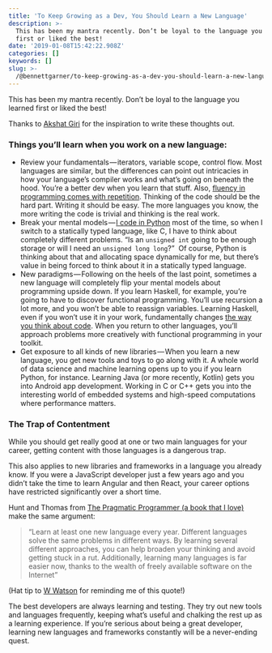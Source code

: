 ```yaml
---
title: 'To Keep Growing as a Dev, You Should Learn a New Language'
description: >-
  This has been my mantra recently. Don’t be loyal to the language you learned
  first or liked the best!
date: '2019-01-08T15:42:22.908Z'
categories: []
keywords: []
slug: >-
  /@bennettgarner/to-keep-growing-as-a-dev-you-should-learn-a-new-language-4ce7fb60c6f
---
```


This has been my mantra recently. Don’t be loyal to the language you learned first or liked the best!

Thanks to [Akshat Giri](https://medium.com/u/7715343b6bc) for the inspiration to write these thoughts out.

### Things you’ll learn when you work on a new language:

*   Review your fundamentals — iterators, variable scope, control flow. Most languages are similar, but the differences can point out intricacies in how your language’s compiler works and what’s going on beneath the hood. You’re a better dev when you learn that stuff.
    Also, [fluency in programming comes with repetition](https://blog.usejournal.com/consider-yourself-a-developer-you-should-solve-the-project-euler-problems-ed8d13397c9c). Thinking of the code should be the hard part. Writing it should be easy. The more languages you know, the more writing the code is trivial and thinking is the real work.
*   Break your mental models — [I code in Python](https://medium.com/@BennettGarner/why-i-code-in-python-a1e4012eb859) most of the time, so when I switch to a statically typed language, like C, I have to think about completely different problems. “Is an `unsigned int` going to be enough storage or will I need an `unsigned long long`?” 
    Of course, Python is thinking about that and allocating space dynamically for me, but there’s value in being forced to think about it in a statically typed language.
*   New paradigms — Following on the heels of the last point, sometimes a new language will completely flip your mental models about programming upside down. If you learn Haskell, for example, you’re going to have to discover functional programming. You’ll use recursion a lot more, and you won’t be able to reassign variables.
    Learning Haskell, even if you won’t use it in your work, fundamentally changes [the way you think about code](https://blog.usejournal.com/the-pragmatic-programmer-is-essential-reading-for-software-developers-443940b8ef9f). When you return to other languages, you’ll approach problems more creatively with functional programming in your toolkit.
*   Get exposure to all kinds of new libraries — When you learn a new language, you get new tools and toys to go along with it. A whole world of data science and machine learning opens up to you if you learn Python, for instance. Learning Java (or more recently, Kotlin) gets you into Android app development. Working in C or C++ gets you into the interesting world of embedded systems and high-speed computations where performance matters.

### The Trap of Contentment

While you should get really good at one or two main languages for your career, getting content with those languages is a dangerous trap.

This also applies to new libraries and frameworks in a language you already know. If you were a JavaScript developer just a few years ago and you didn’t take the time to learn Angular and then React, your career options have restricted significantly over a short time.

Hunt and Thomas from [The Pragmatic Programmer (a book that I love)](https://blog.usejournal.com/the-pragmatic-programmer-is-essential-reading-for-software-developers-443940b8ef9f) make the same argument:

> “Learn at least one new language every year. Different languages solve the same problems in different ways. By learning several different approaches, you can help broaden your thinking and avoid getting stuck in a rut. Additionally, learning many languages is far easier now, thanks to the wealth of freely available software on the Internet”

(Hat tip to [W Watson](https://medium.com/u/a6a83a2cff) for reminding me of this quote!)

The best developers are always learning and testing. They try out new tools and languages frequently, keeping what’s useful and chalking the rest up as a learning experience. If you’re serious about being a great developer, learning new languages and frameworks constantly will be a never-ending quest.
